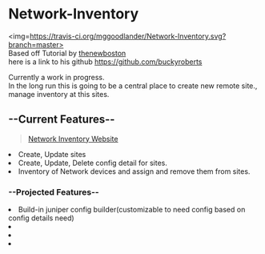 # Network-Inventory
<img=https://travis-ci.org/mggoodlander/Network-Inventory.svg?branch=master>
<br>
Based off Tutorial by <a href="https://www.youtube.com/channel/UCJbPGzawDH1njbqV-D5HqKw" class="btn btn-primary btn-sn" role="button">thenewboston</a><br>
here is a link to his github  https://github.com/buckyroberts


Currently a work in progress.<br>
In the long run this is going to be a central place to create new remote site., manage inventory at this sites.


<h2>--Current Features--</h2>
<blockquote class="imgur-embed-pub" lang="en" data-id="a/NHOPa"><a href="//imgur.com/a/NHOPa">Network Inventory Website</a></blockquote><script async src="//s.imgur.com/min/embed.js" charset="utf-8"></script>
<li>Create, Update sites</li>
<li>Create, Update, Delete config detail for sites.</li>
<li>Inventory of Network devices and assign and remove them from sites.</li>


<h3>--Projected Features--</h3>

<li>Build-in juniper config builder(customizable to need config based on config details need)</li>
<li></li>
<li></li>
<li></li>



